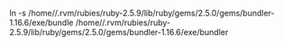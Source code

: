 ln -s /home/<USER>/.rvm/rubies/ruby-2.5.9/lib/ruby/gems/2.5.0/gems/bundler-1.16.6/exe/bundle /home/<USER>/.rvm/rubies/ruby-2.5.9/lib/ruby/gems/2.5.0/gems/bundler-1.16.6/exe/bundler

